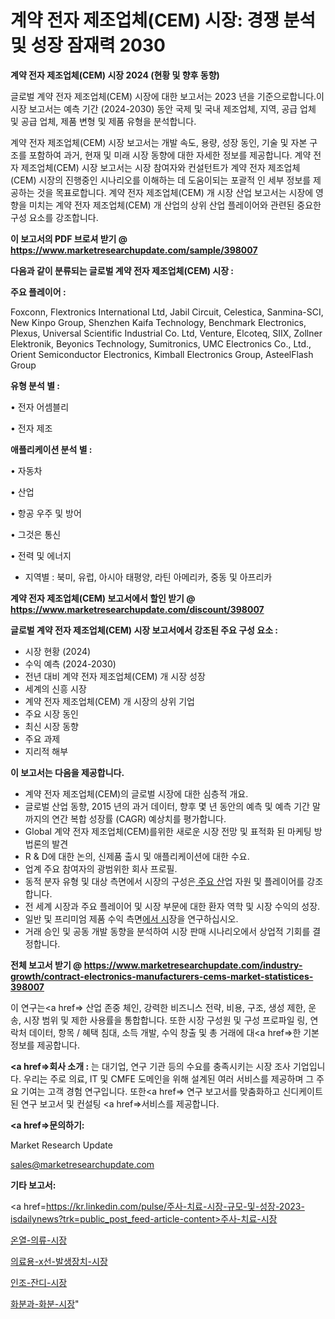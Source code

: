 # 계약 전자 제조업체(CEM) 시장: 경쟁 분석 및 성장 잠재력 2030

<strong>계약 전자 제조업체(CEM) 시장 2024 (현황 및 향후 동향)</strong>

글로벌 계약 전자 제조업체(CEM) 시장에 대한 보고서는 2023 년을 기준으로합니다.이 시장 보고서는 예측 기간 (2024-2030) 동안 국제 및 국내 제조업체, 지역, 공급 업체 및 공급 업체, 제품 변형 및 제품 유형을 분석합니다.

계약 전자 제조업체(CEM) 시장 보고서는 개발 속도, 용량, 성장 동인, 기술 및 자본 구조를 포함하여 과거, 현재 및 미래 시장 동향에 대한 자세한 정보를 제공합니다. 계약 전자 제조업체(CEM) 시장 보고서는 시장 참여자와 컨설턴트가 계약 전자 제조업체(CEM) 시장의 진행중인 시나리오를 이해하는 데 도움이되는 포괄적 인 세부 정보를 제공하는 것을 목표로합니다. 계약 전자 제조업체(CEM) 개 시장 산업 보고서는 시장에 영향을 미치는 계약 전자 제조업체(CEM) 개 산업의 상위 산업 플레이어와 관련된 중요한 구성 요소를 강조합니다.



<strong>이 보고서의 PDF 브로셔 받기 @ <a href=https://www.marketresearchupdate.com/sample/398007>https://www.marketresearchupdate.com/sample/398007</a></strong>



<strong>다음과 같이 분류되는 글로벌 계약 전자 제조업체(CEM) 시장 :</strong>



<strong>주요 플레이어 :</strong>

Foxconn, Flextronics International Ltd, Jabil Circuit, Celestica, Sanmina-SCI, New Kinpo Group, Shenzhen Kaifa Technology, Benchmark Electronics, Plexus, Universal Scientific Industrial Co. Ltd, Venture, Elcoteq, SIIX, Zollner Elektronik, Beyonics Technology, Sumitronics, UMC Electronics Co., Ltd., Orient Semiconductor Electronics, Kimball Electronics Group, AsteelFlash Group



<strong>유형 분석 별 :</strong>

• 전자 어셈블리

• 전자 제조



<strong>애플리케이션 분석 별 :</strong>

• 자동차

• 산업

• 항공 우주 및 방어

• 그것은 통신

• 전력 및 에너지

<ul>
  <li>지역별 : 북미, 유럽, 아시아 태평양, 라틴 아메리카, 중동 및 아프리카</li>
</ul>


<strong>계약 전자 제조업체(CEM) 보고서에서 할인 받기 @ <a href=https://www.marketresearchupdate.com/discount/398007>https://www.marketresearchupdate.com/discount/398007</a></strong>



<strong>글로벌 계약 전자 제조업체(CEM) 시장 보고서에서 강조된 주요 구성 요소 :</strong>
<ul>
  <li>시장 현황 (2024)</li>
  <li>수익 예측 (2024-2030)</li>
  <li>전년 대비 계약 전자 제조업체(CEM) 개 시장 성장</li>
  <li>세계의 신흥 시장</li>
  <li>계약 전자 제조업체(CEM) 개 시장의 상위 기업</li>
  <li>주요 시장 동인</li>
  <li>최신 시장 동향</li>
  <li>주요 과제</li>
  <li>지리적 해부</li>
</ul>


<strong>이 보고서는 다음을 제공합니다.</strong>
<ul>
  <li>계약 전자 제조업체(CEM)의 글로벌 시장에 대한 심층적 개요.</li>
  <li>글로벌 산업 동향, 2015 년의 과거 데이터, 향후 몇 년 동안의 예측 및 예측 기간 말까지의 연간 복합 성장률 (CAGR) 예상치를 평가합니다.</li>
  <li>Global 계약 전자 제조업체(CEM)를위한 새로운 시장 전망 및 표적화 된 마케팅 방법론의 발견</li>
  <li>R &amp; D에 대한 논의, 신제품 출시 및 애플리케이션에 대한 수요.</li>
  <li>업계 주요 참여자의 광범위한 회사 프로필.</li>
  <li>동적 분자 유형 및 대상 측면에서 시장의 구성은<a href=> 주요 산</a>업 자원 및 플레이어를 강조합니다.</li>
  <li>전 세계 시장과 주요 플레이어 및 시장 부문에 대한 환자 역학 및 시장 수익의 성장.</li>
  <li>일반 및 프리미엄 제품 수익 측면<a href=>에서 시</a>장을 연구하십시오.</li>
  <li>거래 승인 및 공동 개발 동향을 분석하여 시장 판매 시나리오에서 상업적 기회를 결정합니다.</li>
</ul>



<strong>전체 보고서 받기 @ <a href=https://www.marketresearchupdate.com/industry-growth/contract-electronics-manufacturers-cems-market-statistices-398007>https://www.marketresearchupdate.com/industry-growth/contract-electronics-manufacturers-cems-market-statistices-398007</a></strong>

이 연구는<a href=> 산업 존중</a> 체인, 강력한 비즈니스 전략, 비용, 구조, 생성 제한, 운송, 시장 범위 및 제한 사용률을 통합합니다. 또한 시장 구성원 및 구성 프로파일 링, 연락처 데이터, 항목 / 혜택 침대, 소득 개발, 수익 창출 및 총 거래에 대<a href=>한 기본 </a>정보를 제공합니다.



<strong><a href=>회사 소</a>개 :</strong>
는 대기업, 연구 기관 등의 수요를 충족시키는 시장 조사 기업입니다. 우리는 주로 의료, IT 및 CMFE 도메인을 위해 설계된 여러 서비스를 제공하며 그 주요 기여는 고객 경험 연구입니다. 또한<a href=> 연구 보</a>고서를 맞춤화하고 신디케이트 된 연구 보고서 및 컨설팅 <a href=>서비스</a>를 제공합니다.



<strong><a href=>문의하기:</a></strong>

Market Research Update

sales@marketresearchupdate.com



<strong>기타 보고서:</strong>

<a href=https://kr.linkedin.com/pulse/주사-치료-시장-규모-및-성장-2023-isdailynews?trk=public_post_feed-article-content>주사-치료-시장</a>

<a href=https://www.linkedin.com/pulse/온열-의류-시장-경쟁-분석-및-성장-잠재력-2029-trendsetters-talk-360-analysis/>온열-의류-시장</a>

<a href=https://www.linkedin.com/pulse/의료용-x선-발생장치-시장-세분화-연구-및-목표-고객2029년-isdailynews-vvnnf/>의료용-x선-발생장치-시장</a>

<a href=https://www.linkedin.com/pulse/인조-잔디-시장-규모-및-성장-2023-analytics-alchemy-360-analysis-giz9f/>인조-잔디-시장</a>

<a href=https://www.linkedin.com/pulse/화분과-화분-시장-경쟁-분석-및-성장-잠재력-2030-market-matrix-musings-analysis-dadnc/>화분과-화분-시장</a>"
